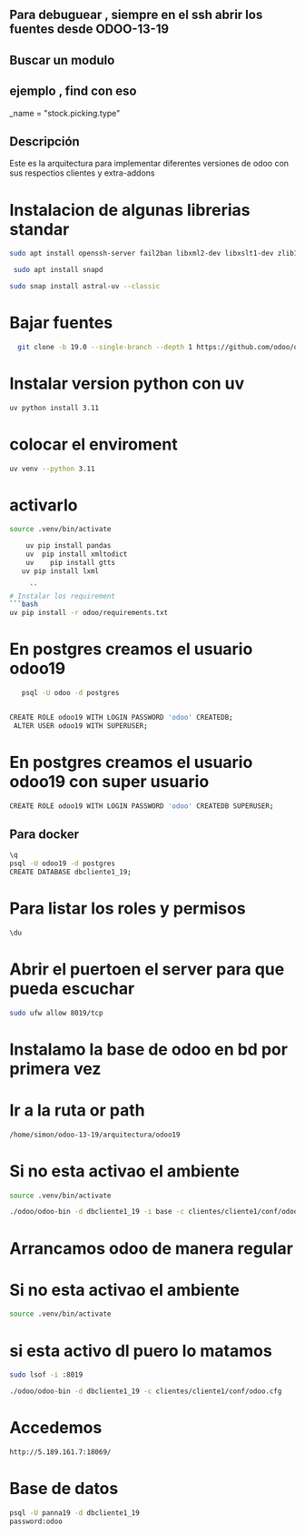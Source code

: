 ## Para debuguear , siempre en el ssh abrir los fuentes desde ODOO-13-19

## Buscar un modulo

## ejemplo , find con eso

\_name = "stock.picking.type"

## Descripción

Este es la arquitectura para implementar diferentes versiones de odoo con sus respectios clientes y extra-addons

# Instalacion de algunas librerias standar

```bash
sudo apt install openssh-server fail2ban libxml2-dev libxslt1-dev zlib1g-dev libsasl2-dev libldap2-dev build-essential libssl-dev libffi-dev libmysqlclient-dev libpq-dev libjpeg8-dev liblcms2-dev libblas-dev libatlas-base-dev git curl   fontconfig libxrender1 xfonts-75dpi xfonts-base -y

```

```bash
 sudo apt install snapd
```

```bash
sudo snap install astral-uv --classic
```

# Bajar fuentes

```bash
  git clone -b 19.0 --single-branch --depth 1 https://github.com/odoo/odoo.git odoo
```

# Instalar version python con uv

```bash
uv python install 3.11
```

# colocar el enviroment

```bash
uv venv --python 3.11
```

# activarlo

```bash
source .venv/bin/activate
```

````bash
    uv pip install pandas
    uv  pip install xmltodict
    uv    pip install gtts
   uv pip install lxml

     ``
# Instalar los requirement
```bash
uv pip install -r odoo/requirements.txt
````

# En postgres creamos el usuario odoo19

```bash
   psql -U odoo -d postgres
```

```bash

CREATE ROLE odoo19 WITH LOGIN PASSWORD 'odoo' CREATEDB;
 ALTER USER odoo19 WITH SUPERUSER;
```

# En postgres creamos el usuario odoo19 con super usuario

```bash
CREATE ROLE odoo19 WITH LOGIN PASSWORD 'odoo' CREATEDB SUPERUSER;
```
## Para docker
```bash
\q
psql -U odoo19 -d postgres
CREATE DATABASE dbcliente1_19;
```

# Para listar los roles y permisos

```bash
\du
```

# Abrir el puertoen el server para que pueda escuchar

```bash
sudo ufw allow 8019/tcp
```

# Instalamo la base de odoo en bd por primera vez

# Ir a la ruta or path
```bash
/home/simon/odoo-13-19/arquitectura/odoo19
```


# Si no esta activao el ambiente

```bash
source .venv/bin/activate
```

```bash
./odoo/odoo-bin -d dbcliente1_19 -i base -c clientes/cliente1/conf/odoo.cfg
```

# Arrancamos odoo de manera regular

# Si no esta activao el ambiente

```bash
source .venv/bin/activate
```
# si esta activo dl puero lo matamos
```bash
sudo lsof -i :8019
```

```bash
./odoo/odoo-bin -d dbcliente1_19 -c clientes/cliente1/conf/odoo.cfg
```
# Accedemos
```bash
http://5.189.161.7:18069/
```
# Base de datos
```bash
psql -U panna19 -d dbcliente1_19
password:odoo
```

